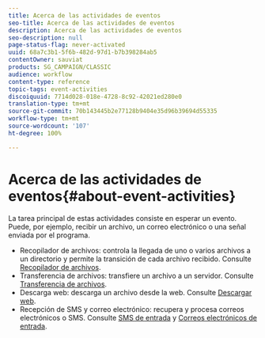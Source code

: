 ```yaml
---
title: Acerca de las actividades de eventos
seo-title: Acerca de las actividades de eventos
description: Acerca de las actividades de eventos
seo-description: null
page-status-flag: never-activated
uuid: 68a7c3b1-5f6b-482d-97d1-b7b398284ab5
contentOwner: sauviat
products: SG_CAMPAIGN/CLASSIC
audience: workflow
content-type: reference
topic-tags: event-activities
discoiquuid: 7714d028-018e-4728-8c92-42021ed280e0
translation-type: tm+mt
source-git-commit: 70b143445b2e77128b9404e35d96b39694d55335
workflow-type: tm+mt
source-wordcount: '107'
ht-degree: 100%

---
```



# Acerca de las actividades de eventos{#about-event-activities}

La tarea principal de estas actividades consiste en esperar un evento. Puede, por ejemplo, recibir un archivo, un correo electrónico o una señal enviada por el programa.

* Recopilador de archivos: controla la llegada de uno o varios archivos a un directorio y permite la transición de cada archivo recibido. Consulte [Recopilador de archivos](../../workflow/using/file-collector.md).
* Transferencia de archivos: transfiere un archivo a un servidor. Consulte [Transferencia de archivos](../../workflow/using/file-transfer.md).
* Descarga web: descarga un archivo desde la web. Consulte [Descargar web](../../workflow/using/web-download.md).
* Recepción de SMS y correo electrónico: recupera y procesa correos electrónicos o SMS. Consulte [SMS de entrada](../../workflow/using/inbound-sms.md) y [Correos electrónicos de entrada](../../workflow/using/inbound-emails.md).

